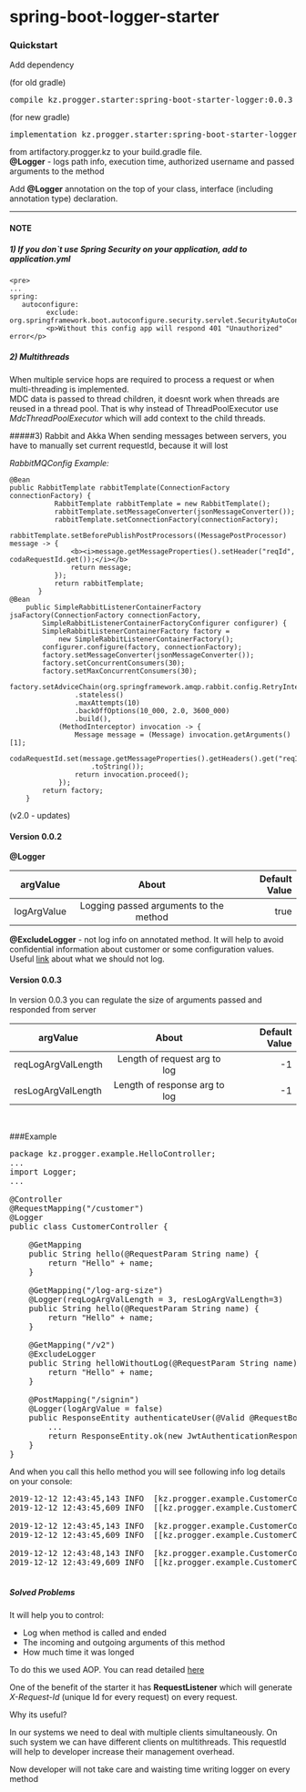 # spring-boot-logger-starter

<h3><b>Quickstart</b></h3>
 <p>Add dependency
 <p> (for old gradle)</p> <pre>compile kz.progger.starter:spring-boot-starter-logger:0.0.3</pre> 
  (for new gradle) <pre>implementation kz.progger.starter:spring-boot-starter-logger:0.0.3</pre>from artifactory.progger.kz to your build.gradle file.
 
<br>
<b>@Logger</b> - logs path info, execution time, authorized username and passed arguments to the method

 Add <b>@Logger</b> annotation on the top of your class, interface (including annotation type) declaration.

 <hr>
    <h4>NOTE</h4>
    
#####   1) If you don`t use <b>Spring Security</b> on your application, add to application.yml
    <pre>
    ...
    spring:
       autoconfigure:
             exclude: org.springframework.boot.autoconfigure.security.servlet.SecurityAutoConfiguration</pre>
             <p>Without this config app will respond 401 "Unauthorized" error</p>
#####   2) Multithreads
   When multiple service hops are required to process a request or when multi-threading is implemented. <br>
   MDC data is passed to thread children, it doesnt work when threads are reused in a thread pool.
   That is why instead of ThreadPoolExecutor use <i>MdcThreadPoolExecutor</i> which will add context to the child threads. <br>

#####3) Rabbit and Akka
   When sending messages between servers, you have to manually set current requestId, because it will lost 
   
   <i>RabbitMQConfig Example: </i><br>
 
    @Bean
    public RabbitTemplate rabbitTemplate(ConnectionFactory connectionFactory) {
               RabbitTemplate rabbitTemplate = new RabbitTemplate();
               rabbitTemplate.setMessageConverter(jsonMessageConverter());
               rabbitTemplate.setConnectionFactory(connectionFactory);
               rabbitTemplate.setBeforePublishPostProcessors((MessagePostProcessor) message -> {
                   <b><i>message.getMessageProperties().setHeader("reqId", codaRequestId.get());</i></b>
                   return message;
               });
               return rabbitTemplate;
           }
    @Bean
        public SimpleRabbitListenerContainerFactory jsaFactory(ConnectionFactory connectionFactory,
            SimpleRabbitListenerContainerFactoryConfigurer configurer) {
            SimpleRabbitListenerContainerFactory factory =
                new SimpleRabbitListenerContainerFactory();
            configurer.configure(factory, connectionFactory);
            factory.setMessageConverter(jsonMessageConverter());
            factory.setConcurrentConsumers(30);
            factory.setMaxConcurrentConsumers(30);
            factory.setAdviceChain(org.springframework.amqp.rabbit.config.RetryInterceptorBuilder
                    .stateless()
                    .maxAttempts(10)
                    .backOffOptions(10_000, 2.0, 3600_000)
                    .build(),
                (MethodInterceptor) invocation -> {
                    Message message = (Message) invocation.getArguments()[1];
                    codaRequestId.set(message.getMessageProperties().getHeaders().get("reqId")
                        .toString());
                    return invocation.proceed();
                });
            return factory;
        }
 
(v2.0 - updates)
#### Version 0.0.2
<b>@Logger</b>

| argValue        | About           | Default Value  |
| ------------- |:-------------:| -----:|
| logArgValue     | Logging passed arguments to the method | true |

<b>@ExcludeLogger</b> - not log info on annotated method. It will help to avoid confidential information about customer or 
some configuration values. 
Useful [link](https://stackify.com/9-logging-sins-java/) about what we should not log.
<br>

#### Version 0.0.3
In version 0.0.3 you can regulate the size of arguments passed and responded from server

| argValue        | About           | Default Value  |
| ------------- |:-------------:| -----:|
| reqLogArgValLength     | Length of request arg to log | -1 |
| resLogArgValLength     | Length of response arg to log | -1 |

<br>

    
###Example 
<pre>
package kz.progger.example.HelloController;
...
import Logger;
...

@Controller
@RequestMapping("/customer")
@Logger
public class CustomerController {

    @GetMapping
    public String hello(@RequestParam String name) {
        return "Hello" + name;
    }
    
    @GetMapping("/log-arg-size")
    @Logger(reqLogArgValLength = 3, resLogArgValLength=3)
    public String hello(@RequestParam String name) {
        return "Hello" + name;
    }
    
    @GetMapping("/v2")
    @ExcludeLogger
    public String helloWithoutLog(@RequestParam String name) {
        return "Hello" + name;
    }
     
    @PostMapping("/signin")
    @Logger(logArgValue = false)
    public ResponseEntity<?> authenticateUser(@Valid @RequestBody LoginRequest loginRequest) {
        ...
        return ResponseEntity.ok(new JwtAuthenticationResponse(jwt,tokenProvider.getAuthorities(authentication)));    
    }
}
</pre>

 
 And when you call this hello method you will see following info log details on your console:
 
 <pre>
2019-12-12 12:43:45,143 INFO  [kz.progger.example.CustomerController] (http-nio-8080-exec-1) invoke [CustomerController.hello] requestId: 20191212_124345_008_W45 as anonymousUser with args: [{name}]
2019-12-12 12:43:45,609 INFO  [[kz.progger.example.CustomerController] (http-nio-8080-exec-1) invoke [CustomerController.hello] requestId: 20191212_124345_008_W45 ok in [5 ms] as anonymousUser with result: [{Hello name}]

2019-12-12 12:43:45,143 INFO  [kz.progger.example.CustomerController] (http-nio-8080-exec-1) invoke [CustomerController.hello] requestId: 20191212_124345_008_W45 as anonymousUser with args: [{na}]
2019-12-12 12:43:45,609 INFO  [[kz.progger.example.CustomerController] (http-nio-8080-exec-1) invoke [CustomerController.hello] requestId: 20191212_124345_008_W45 ok in [5 ms] as anonymousUser with result: [{H}]

2019-12-12 12:43:48,143 INFO  [kz.progger.example.CustomerController] (http-nio-8080-exec-1) invoke [CustomerController.authenticateUser] requestId: 20191212_124345_008_W45 as anonymousUser
2019-12-12 12:43:49,609 INFO  [[kz.progger.example.CustomerController] (http-nio-8080-exec-1) invoke [CustomerController.authenticateUser] requestId: 20191212_124345_008_W45 ok in [5 ms] as anonymousUser 

</pre>


  
  <h5><b>Solved Problems</b></h5>
  It will help you to control:
 <ul>
 <li>Log when method is called and ended</li> 
 <li>The incoming and outgoing arguments of this method</li> 
 <li>How much time it was longed</li> 
 </ul>
 
<p>To do this we used AOP. You can read detailed <a href= 
"https://docs.spring.io/spring/docs/2.5.x/reference/aop.html">here</a></p>
One of the benefit of the starter it has <b>RequestListener</b> which will generate <em>X-Request-Id</em> (unique Id for every request)
on every request. 
<p>Why its useful?</p>
 In our systems we need to deal with multiple clients simultaneously. On such system we can have different clients on multithreads. This requestId will help to developer increase their management overhead.
</p>

Now developer will not take care and waisting time writing logger on every method